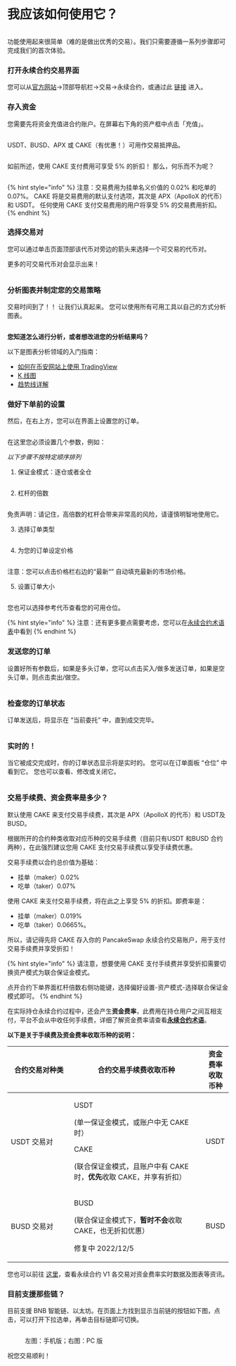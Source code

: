 # 我应该如何使用它？

<figure><img src="../../../.gitbook/assets/how-to-pancakeswap-without-cex-header-CN.png" alt=""><figcaption></figcaption></figure>

功能使用起来很简单（难的是做出优秀的交易）。我们只需要遵循一系列步骤即可完成我们的首次体验。

### 打开永续合约交易界面

您可以从[官方网站](https://pancakeswap.finance/)→顶部导航栏→交易→永续合约，或通过此 [链接](https://perp.pancakeswap.finance/zh-CN/futures/BTCUSDT?theme=light) 进入。

### 存入资金

您需要先将资金充值进合约账户。在屏幕右下角的资产框中点击「充值」。

<figure><img src="../../../.gitbook/assets/资产余额.png" alt=""><figcaption></figcaption></figure>

USDT、BUSD、APX 或 CAKE（有优惠！）可用作交易抵押品。

<figure><img src="../../../.gitbook/assets/充值.png" alt=""><figcaption></figcaption></figure>

如前所述，使用 CAKE 支付费用可享受 5% 的折扣！ 那么，何乐而不为呢？

<figure><img src="../../../.gitbook/assets/使用CAKE付费.png" alt=""><figcaption></figcaption></figure>

{% hint style="info" %}
注意：交易费用为挂单名义价值的 0.02% 和吃单的 0.07%。 CAKE 将是交易费用的默认支付选项，其次是 APX（ApolloX 的代币）和 USDT。 任何使用 CAKE 支付交易费用的用户将享受 5% 的交易费用折扣。
{% endhint %}

### 选择交易对

您可以通过单击页面顶部该代币对旁边的箭头来选择一个可交易的代币对。

更多的可交易代币对会显示出来！

<figure><img src="../../../.gitbook/assets/选择交易对.png" alt=""><figcaption></figcaption></figure>

### 分析图表并制定您的交易策略

交易时间到了！！ 让我们认真起来。 您可以使用所有可用工具以自己的方式分析图表。

<figure><img src="../../../.gitbook/assets/分析图表.png" alt=""><figcaption></figcaption></figure>

**您知道怎么进行分析，或者想改进您的分析结果吗？**

以下是图表分析领域的入门指南：&#x20;

* [如何在币安网站上使用 TradingView](https://www.binance.com/zh-CN/support/faq/8419126024404348a1c6e4039fbed3fe)
* [K 线图](https://academy.binance.com/zh/articles/a-beginners-guide-to-candlestick-charts)
* [趋势线详解](https://academy.binance.com/zh/articles/trend-lines-explained)

### 做好下单前的设置

然后，在右上方，您可以在界面上设置您的订单。

<figure><img src="../../../.gitbook/assets/设置订单.png" alt=""><figcaption></figcaption></figure>



在这里您必须设置几个参数，例如：&#x20;

_以下步骤不按特定顺序排列_

1. 保证金模式：逐仓或者全仓

<figure><img src="../../../.gitbook/assets/保证金模式 (1).png" alt=""><figcaption></figcaption></figure>

2. 杠杆的倍数

<figure><img src="../../../.gitbook/assets/调整杠杆.png" alt=""><figcaption></figcaption></figure>

免责声明：请记住，高倍数的杠杆会带来非常高的风险，请谨慎明智地使用它。&#x20;

3. 选择订单类型

<figure><img src="../../../.gitbook/assets/订单类型.png" alt=""><figcaption></figcaption></figure>

4. 为您的订单设定价格

<figure><img src="../../../.gitbook/assets/订单定价 (1).png" alt=""><figcaption></figcaption></figure>

注意：您可以点击价格栏右边的“最新“” 自动填充最新的市场价格。

5. 设置订单大小

<figure><img src="../../../.gitbook/assets/设置订单大小.png" alt=""><figcaption></figcaption></figure>

您也可以选择参考代币查看您的可用仓位。

{% hint style="info" %}
注意：还有更多要点需要考虑，您可以在[永续合约术语表](yong-xu-he-yue-v1-shu-yu-biao.md)中看到
{% endhint %}

### 发送您的订单&#x20;

设置好所有参数后，如果是多头订单，您可以点击买入/做多发送订单，如果是空头订单，则点击卖出/做空。

<figure><img src="../../../.gitbook/assets/做多做空.png" alt=""><figcaption></figcaption></figure>

### 检查您的订单状态

订单发送后，将显示在 “当前委托” 中，直到成交完毕。

<figure><img src="../../../.gitbook/assets/下单委托.png" alt=""><figcaption></figcaption></figure>

### 实时的！

当它被成交完成时，你的订单状态显示将是实时的。 您可以在订单面板 “仓位” 中看到它。 您也可以查看、修改或关闭它。

<figure><img src="../../../.gitbook/assets/成交后.png" alt=""><figcaption></figcaption></figure>

### 交易手续费、资金费率是多少？ <a href="#id-6c14" id="id-6c14"></a>

默认使用 CAKE 来支付交易手续费，其次是 APX（ApolloX 的代币）和 USDT及BUSD。

根据所开的合约种类收取对应币种的交易手续费（目前只有USDT 和BUSD 合约两种），在此强烈建议您用 CAKE 支付交易手续费以享受手续费优惠。

交易手续费以合约总价值为基础：&#x20;

* 挂单（maker）0.02%
* 吃单（taker）0.07%

使用 CAKE 来支付交易手续费，将在此之上享受 5% 的折扣。即费率是：

* 挂单（maker）0.019%
* 吃单（taker）0.0665%。

所以，请记得先将 CAKE 存入你的 PancakeSwap 永续合约交易账户，用于支付交易手续费并享受折扣！

{% hint style="info" %}
请注意，想要使用 CAKE 支付手续费并享受折扣需要切换资产模式为联合保证金模式。

点开合约下单界面杠杆倍数右侧功能键，选择偏好设置-资产模式-选择联合保证金模式即可。
{% endhint %}

在实际持仓永续合约过程中，还会产生**资金费率**，此费用在持仓用户之间互相支付，平台不会从中收任何手续费，详细了解资金费率请查看[**永续合约术语**](yong-xu-he-yue-v1-shu-yu-biao.md#ding-dan-you-guan-de-shu-yu)。

**以下是关于手续费及资金费率收取币种的说明：**

<table><thead><tr><th width="168">合约交易对种类</th><th width="380.3333333333333">合约交易手续费收取币种</th><th>资金费率收取币种</th></tr></thead><tbody><tr><td><p></p><p>USDT 交易对</p></td><td><p>USDT </p><p>(单一保证金模式，或账户中无 CAKE 时） </p><p>CAKE</p><p>(联合保证金模式，且账户中有 CAKE 时，<strong>优先</strong>收取 CAKE，并享有折扣）</p></td><td><p></p><p>USDT </p></td></tr><tr><td><p></p><p>BUSD 交易对</p></td><td><p>BUSD</p><p>(联合保证金模式下，<strong>暂时不会</strong>收取 CAKE，也无折扣优惠）</p><p>修复中 2022/12/5 </p></td><td><p></p><p>BUSD </p></td></tr></tbody></table>

您也可以前往 [这里](https://www.apollox.finance/zh-CN/futures/info/realTimeFundingRate)，查看永续合约 V1 各交易对资金费率实时数据及图表等资讯。



### 目前支援那些链？

目前支援 BNB 智能链、以太坊。在页面上方找到显示当前链的按钮如下图，点击，可以打开下拉选单，再单击目标链即可切换。

<figure><img src="../../../.gitbook/assets/prepetual-swap-chainprepetual-switch chain.jpg" alt=""><figcaption><p>左图：手机版；右图：PC 版</p></figcaption></figure>



祝您交易顺利！
